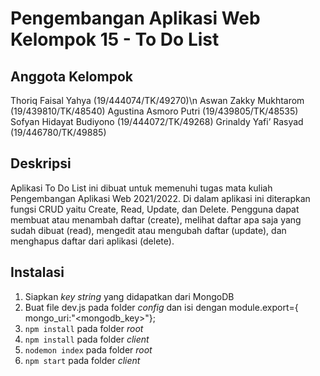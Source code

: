 # Pengembangan  Aplikasi Web Kelompok 15 - To Do List

## Anggota Kelompok
Thoriq Faisal Yahya   (19/444074/TK/49270)\n
Aswan Zakky Mukhtarom (19/439810/TK/48540)
Agustina Asmoro Putri  (19/439805/TK/48535)
Sofyan Hidayat Budiyono (19/444072/TK/49268)
Grinaldy Yafi’ Rasyad  (19/446780/TK/49885)

## Deskripsi
Aplikasi To Do List ini dibuat untuk memenuhi tugas mata kuliah Pengembangan Aplikasi Web 2021/2022.
Di dalam aplikasi ini diterapkan fungsi CRUD yaitu Create, Read, Update, dan Delete.
Pengguna dapat membuat atau menambah daftar (create), melihat daftar apa saja yang sudah dibuat (read), mengedit atau mengubah daftar (update), dan menghapus daftar dari aplikasi (delete).

## Instalasi
1. Siapkan _key string_ yang didapatkan dari MongoDB
2. Buat file dev.js pada folder _config_ dan isi dengan module.export={ mongo_uri:"<mongodb_key>"};
3.   ``npm install`` pada folder _root_
4. ``npm install`` pada folder _client_
5. ``nodemon index`` pada folder _root_
6. ``npm start`` pada folder _client_
